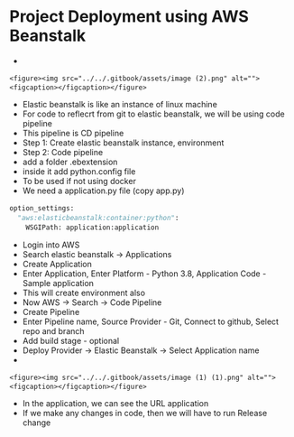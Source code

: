 # Project Deployment using AWS Beanstalk

*

    <figure><img src="../../.gitbook/assets/image (2).png" alt=""><figcaption></figcaption></figure>
* Elastic beanstalk is like an instance of linux machine
* For code to reflecrt from git to elastic beanstalk, we will be using code pipeline
* This pipeline is CD pipeline
* Step 1: Create elastic beanstalk instance, environment
* Step 2: Code pipeline
* add a folder .ebextension
* inside it add python.config file
* To be used if not using docker
* We need a application.py file (copy app.py)

```python
option_settings:
  "aws:elasticbeanstalk:container:python":
    WSGIPath: application:application
```

* Login into AWS
* Search elastic beanstalk -> Applications
* Create Application
* Enter Application, Enter Platform - Python 3.8, Application Code - Sample application
* This will create environment also
* Now AWS -> Search -> Code Pipeline
* Create Pipeline
* Enter Pipeline name, Source Provider - Git, Connect to github, Select repo and branch
* Add build stage - optional
* Deploy Provider -> Elastic Beanstalk -> Select Application name
*

    <figure><img src="../../.gitbook/assets/image (1) (1).png" alt=""><figcaption></figcaption></figure>
* In the application, we can see the URL application
* If we make any changes in code, then we will have to run Release change
